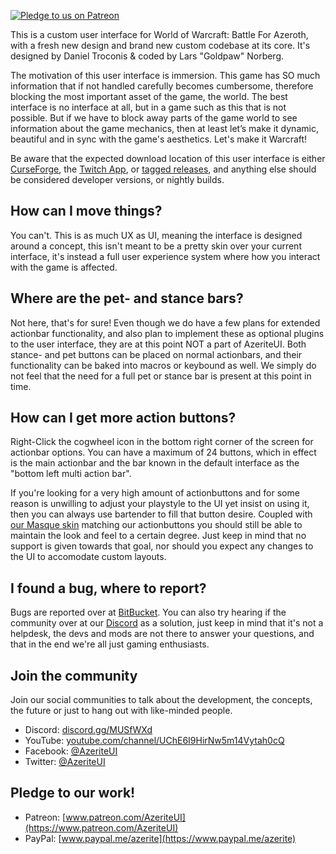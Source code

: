 [ ![Pledge to us on Patreon](http://i.imgur.com/kVU2d3f.png) ](https://www.patreon.com/AzeriteUI)

This is a custom user interface for World of Warcraft: Battle For Azeroth, with a fresh new design and brand new custom codebase at its core. It's designed by Daniel Troconis & coded by Lars "Goldpaw" Norberg. 

The motivation of this user interface is immersion. This game has SO much information that if not handled carefully becomes cumbersome, therefore blocking the most important asset of the game, the world. The best interface is no interface at all, but in a game such as this that is not possible. But if we have to block away parts of the game world to see information about the game mechanics, then at least let’s make it dynamic, beautiful and in sync with the game's aesthetics. Let's make it Warcraft!  

Be aware that the expected download location of this user interface is either [CurseForge](https://www.curseforge.com/wow/addons/azeriteui), the [Twitch App](https://app.twitch.tv/download), or [tagged releases](https://bitbucket.org/bigcogs/azeriteui/downloads/?tab=tags), and anything else should be considered developer versions, or nightly builds. 

## **How can I move things?**  

You can't. This is as much UX as UI, meaning the interface is designed around a concept, this isn't meant to be a pretty skin over your current interface, it's instead a full user experience system where how you interact with the game is affected.

## **Where are the pet- and stance bars?**  

Not here, that's for sure! Even though we do have a few plans for extended actionbar functionality, and also plan to implement these as optional plugins to the user interface, they are at this point NOT a part of AzeriteUI. Both stance- and pet buttons can be placed on normal actionbars, and their functionality can be baked into macros or keybound as well. We simply do not feel that the need for a full pet or stance bar is present at this point in time. 

## **How can I get more action buttons?**  

Right-Click the cogwheel icon in the bottom right corner of the screen for actionbar options. You can have a maximum of 24 buttons, which in effect is the main actionbar and the bar known in the default interface as the "bottom left multi action bar". 

If you're looking for a very high amount of actionbuttons and for some reason is unwilling to adjust your playstyle to the UI yet insist on using it, then you can always use bartender to fill that button desire. Coupled with [our Masque skin](https://www.curseforge.com/wow/addons/masque-azerite) matching our actionbuttons you should still be able to maintain the look and feel to a certain degree. Just keep in mind that no support is given towards that goal, nor should you expect any changes to the UI to accomodate custom layouts. 

## **I found a bug, where to report?**  

Bugs are reported over at [BitBucket](https://bitbucket.org/bigcogs/azeriteui/issues?status=new&status=open). You can also try hearing if the community over at our [Discord](https://discord.gg/MUSfWXd) as a solution, just keep in mind that it's not a helpdesk, the devs and mods are not there to answer your questions, and that in the end we're all just gaming enthusiasts. 

## **Join the community**  

Join our social communities to talk about the development, the concepts, the future or just to hang out with like-minded people. 

* Discord: [discord.gg/MUSfWXd](https://discord.gg/MUSfWXd)
* YouTube: [youtube.com/channel/UChE6I9HirNw5m14Vytah0cQ](https://www.youtube.com/channel/UChE6I9HirNw5m14Vytah0cQ)
* Facebook: [@AzeriteUI](https://www.facebook.com/AzeriteUI/)
* Twitter: [@AzeriteUI](https://twitter.com/AzeriteUI)

## **Pledge to our work!**  

* Patreon: [www.patreon.com/AzeriteUI](https://www.patreon.com/AzeriteUI)
* PayPal: [www.paypal.me/azerite](https://www.paypal.me/azerite)
